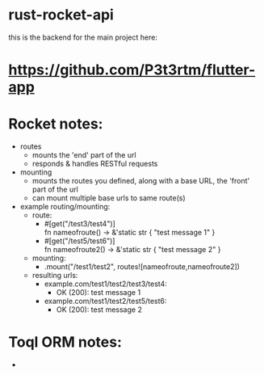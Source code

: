 # rust-rocket-api
 
this is the backend for the main project here:
# https://github.com/P3t3rtm/flutter-app

# Rocket notes:

- routes
    - mounts the 'end' part of the url
    - responds & handles RESTful requests
- mounting
    - mounts the routes you defined, along with a base URL, the 'front' part of the url
    - can mount multiple base urls to same route(s)
- example routing/mounting: 
    - route: 
        - #[get("/test3/test4")]              
fn nameofroute() -> &'static str { 
    "test message 1"
}
        - #[get("/test5/test6")]              
fn nameofroute2() -> &'static str { 
    "test message 2"
}
    - mounting:
        - .mount("/test1/test2", routes![nameofroute,nameofroute2])
    - resulting urls:
        - example.com/test1/test2/test3/test4:
            - OK (200): test message 1
        - example.com/test1/test2/test5/test6:
            - OK (200): test message 2


# Toql ORM notes:

- 
